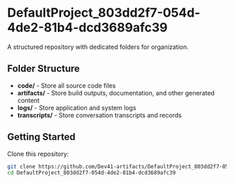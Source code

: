 # DefaultProject_803dd2f7-054d-4de2-81b4-dcd3689afc39
A structured repository with dedicated folders for organization.

## Folder Structure

- **code/** - Store all source code files
- **artifacts/** - Store build outputs, documentation, and other generated content
- **logs/** - Store application and system logs
- **transcripts/** - Store conversation transcripts and records

## Getting Started

Clone this repository:
```bash
git clone https://github.com/Dev41-artifacts/DefaultProject_803dd2f7-054d-4de2-81b4-dcd3689afc39
cd DefaultProject_803dd2f7-054d-4de2-81b4-dcd3689afc39
```
